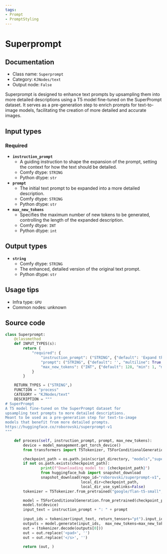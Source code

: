 ```yaml
---
tags:
- Prompt
- PromptStyling
---
```


# Superprompt
## Documentation
- Class name: `Superprompt`
- Category: `KJNodes/text`
- Output node: `False`

Superprompt is designed to enhance text prompts by upsampling them into more detailed descriptions using a T5 model fine-tuned on the SuperPrompt dataset. It serves as a pre-generation step to enrich prompts for text-to-image models, facilitating the creation of more detailed and accurate images.
## Input types
### Required
- **`instruction_prompt`**
    - A guiding instruction to shape the expansion of the prompt, setting the context for how the text should be detailed.
    - Comfy dtype: `STRING`
    - Python dtype: `str`
- **`prompt`**
    - The initial text prompt to be expanded into a more detailed description.
    - Comfy dtype: `STRING`
    - Python dtype: `str`
- **`max_new_tokens`**
    - Specifies the maximum number of new tokens to be generated, controlling the length of the expanded description.
    - Comfy dtype: `INT`
    - Python dtype: `int`
## Output types
- **`string`**
    - Comfy dtype: `STRING`
    - The enhanced, detailed version of the original text prompt.
    - Python dtype: `str`
## Usage tips
- Infra type: `GPU`
- Common nodes: unknown


## Source code
```python
class Superprompt:
    @classmethod
    def INPUT_TYPES(s):
        return {
            "required": {
                "instruction_prompt": ("STRING", {"default": 'Expand the following prompt to add more detail', "multiline": True}),
                "prompt": ("STRING", {"default": '', "multiline": True, "forceInput": True}),
                "max_new_tokens": ("INT", {"default": 128, "min": 1, "max": 4096, "step": 1}),
            } 
        }

    RETURN_TYPES = ("STRING",)
    FUNCTION = "process"
    CATEGORY = "KJNodes/text"
    DESCRIPTION = """
# SuperPrompt
A T5 model fine-tuned on the SuperPrompt dataset for  
upsampling text prompts to more detailed descriptions.  
Meant to be used as a pre-generation step for text-to-image  
models that benefit from more detailed prompts.  
https://huggingface.co/roborovski/superprompt-v1
"""

    def process(self, instruction_prompt, prompt, max_new_tokens):
        device = model_management.get_torch_device()
        from transformers import T5Tokenizer, T5ForConditionalGeneration

        checkpoint_path = os.path.join(script_directory, "models","superprompt-v1")
        if not os.path.exists(checkpoint_path):
                print(f"Downloading model to: {checkpoint_path}")
                from huggingface_hub import snapshot_download
                snapshot_download(repo_id="roborovski/superprompt-v1", 
                                  local_dir=checkpoint_path, 
                                  local_dir_use_symlinks=False)
        tokenizer = T5Tokenizer.from_pretrained("google/flan-t5-small", legacy=False)

        model = T5ForConditionalGeneration.from_pretrained(checkpoint_path, device_map=device)
        model.to(device)
        input_text = instruction_prompt + ": " + prompt
  
        input_ids = tokenizer(input_text, return_tensors="pt").input_ids.to(device)
        outputs = model.generate(input_ids,  max_new_tokens=max_new_tokens)
        out = (tokenizer.decode(outputs[0]))
        out = out.replace('<pad>', '')
        out = out.replace('</s>', '')
        
        return (out, )

```
